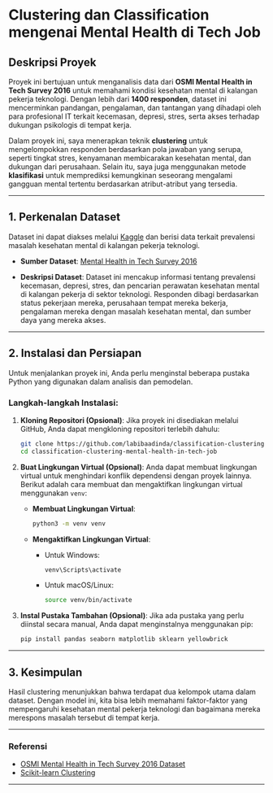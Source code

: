 ﻿# Clustering dan Classification mengenai Mental Health di Tech Job

## Deskripsi Proyek

Proyek ini bertujuan untuk menganalisis data dari **OSMI Mental Health in Tech Survey 2016** untuk memahami kondisi kesehatan mental di kalangan pekerja teknologi. Dengan lebih dari **1400 responden**, dataset ini mencerminkan pandangan, pengalaman, dan tantangan yang dihadapi oleh para profesional IT terkait kecemasan, depresi, stres, serta akses terhadap dukungan psikologis di tempat kerja.

Dalam proyek ini, saya menerapkan teknik **clustering** untuk mengelompokkan responden berdasarkan pola jawaban yang serupa, seperti tingkat stres, kenyamanan membicarakan kesehatan mental, dan dukungan dari perusahaan. Selain itu, saya juga menggunakan metode **klasifikasi** untuk memprediksi kemungkinan seseorang mengalami gangguan mental tertentu berdasarkan atribut-atribut yang tersedia.

---

## **1. Perkenalan Dataset**

Dataset ini dapat diakses melalui [Kaggle](https://www.kaggle.com/datasets/osmi/mental-health-in-tech-2016) dan berisi data terkait prevalensi masalah kesehatan mental di kalangan pekerja teknologi.

* **Sumber Dataset**: [Mental Health in Tech Survey 2016](https://www.kaggle.com/datasets/osmi/mental-health-in-tech-2016)

* **Deskripsi Dataset**:
  Dataset ini mencakup informasi tentang prevalensi kecemasan, depresi, stres, dan pencarian perawatan kesehatan mental di kalangan pekerja di sektor teknologi. Responden dibagi berdasarkan status pekerjaan mereka, perusahaan tempat mereka bekerja, pengalaman mereka dengan masalah kesehatan mental, dan sumber daya yang mereka akses.

---

## **2. Instalasi dan Persiapan**

Untuk menjalankan proyek ini, Anda perlu menginstal beberapa pustaka Python yang digunakan dalam analisis dan pemodelan.

### Langkah-langkah Instalasi:

1. **Kloning Repositori (Opsional)**:
   Jika proyek ini disediakan melalui GitHub, Anda dapat mengkloning repositori terlebih dahulu:

   ```bash
   git clone https://github.com/labibaadinda/classification-clustering-mental-health-in-tech-job
   cd classification-clustering-mental-health-in-tech-job
   ```

2. **Buat Lingkungan Virtual (Opsional)**:
   Anda dapat membuat lingkungan virtual untuk menghindari konflik dependensi dengan proyek lainnya. Berikut adalah cara membuat dan mengaktifkan lingkungan virtual menggunakan `venv`:

   * **Membuat Lingkungan Virtual**:

     ```bash
     python3 -m venv venv
     ```

   * **Mengaktifkan Lingkungan Virtual**:

     * Untuk Windows:

       ```bash
       venv\Scripts\activate
       ```
     * Untuk macOS/Linux:

       ```bash
       source venv/bin/activate
       ```

3. **Instal Pustaka Tambahan (Opsional)**:
   Jika ada pustaka yang perlu diinstal secara manual, Anda dapat menginstalnya menggunakan pip:

   ```bash
   pip install pandas seaborn matplotlib sklearn yellowbrick
   ```

---

## **3. Kesimpulan**

Hasil clustering menunjukkan bahwa terdapat dua kelompok utama dalam dataset. Dengan model ini, kita bisa lebih memahami faktor-faktor yang mempengaruhi kesehatan mental pekerja teknologi dan bagaimana mereka merespons masalah tersebut di tempat kerja.

---

### Referensi

* [OSMI Mental Health in Tech Survey 2016 Dataset](https://www.kaggle.com/datasets/osmi/mental-health-in-tech-2016)
* [Scikit-learn Clustering](https://scikit-learn.org/stable/modules/clustering.html)

---
